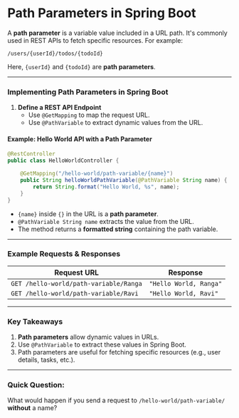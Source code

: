 # Path Parameters in Spring Boot

A **path parameter** is a variable value included in a URL path. It's commonly
used in REST APIs to fetch specific resources. For example:

```
/users/{userId}/todos/{todoId}
```

Here, `{userId}` and `{todoId}` are **path parameters**.

---

### Implementing Path Parameters in Spring Boot

1. **Define a REST API Endpoint**
   - Use `@GetMapping` to map the request URL.
   - Use `@PathVariable` to extract dynamic values from the URL.

#### Example: Hello World API with a Path Parameter

```java
@RestController
public class HelloWorldController {

    @GetMapping("/hello-world/path-variable/{name}")
    public String helloWorldPathVariable(@PathVariable String name) {
        return String.format("Hello World, %s", name);
    }
}
```

- `{name}` inside `{}` in the URL is a **path parameter**.
- `@PathVariable String name` extracts the value from the URL.
- The method returns a **formatted string** containing the path variable.

---

### Example Requests & Responses

| Request URL                            | Response               |
| -------------------------------------- | ---------------------- |
| `GET /hello-world/path-variable/Ranga` | `"Hello World, Ranga"` |
| `GET /hello-world/path-variable/Ravi`  | `"Hello World, Ravi"`  |

---

### Key Takeaways

1. **Path parameters** allow dynamic values in URLs.
2. Use `@PathVariable` to extract these values in Spring Boot.
3. Path parameters are useful for fetching specific resources (e.g., user
   details, tasks, etc.).

---

### Quick Question:

What would happen if you send a request to `/hello-world/path-variable/`
**without** a name?
